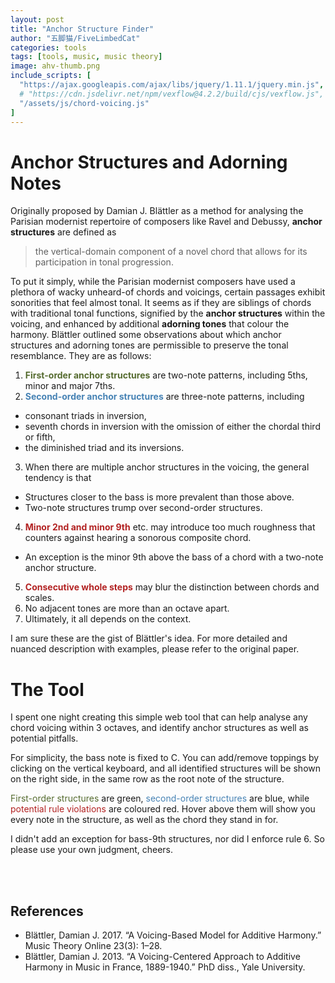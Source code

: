 ```yaml
---
layout: post
title: "Anchor Structure Finder"
author: "五脚猫/FiveLimbedCat"
categories: tools
tags: [tools, music, music theory]
image: ahv-thumb.png
include_scripts: [
  "https://ajax.googleapis.com/ajax/libs/jquery/1.11.1/jquery.min.js",
  # "https://cdn.jsdelivr.net/npm/vexflow@4.2.2/build/cjs/vexflow.js",
  "/assets/js/chord-voicing.js"
]
---
```


# Anchor Structures and Adorning Notes
Originally proposed by Damian J. Blättler as a method for analysing the Parisian modernist repertoire of composers like Ravel and Debussy, **anchor structures** are defined as
> the vertical-domain component of a novel chord that allows for its participation in tonal progression.

To put it simply, while the Parisian modernist composers have used a plethora of wacky unheard-of chords and voicings, certain passages exhibit sonorities that feel almost tonal. It seems as if they are siblings of chords with traditional tonal functions, signified by the **anchor structures** within the voicing, and enhanced by additional **adorning tones** that colour the harmony. Blättler outlined some observations about which anchor structures and adorning tones are permissible to preserve the tonal resemblance. They are as follows:

1. <span style="color:darkolivegreen">**First-order anchor structures**</span> are two-note patterns, including 5ths, minor and major 7ths.
2. <span style="color:steelblue">**Second-order anchor structures**</span> are three-note patterns, including
  - consonant triads in inversion,
  - seventh chords in inversion with the omission of either the chordal third or fifth,
  - the diminished triad and its inversions.
3. When there are multiple anchor structures in the voicing, the general tendency is that
  - Structures closer to the bass is more prevalent than those above.
  - Two-note structures trump over second-order structures.
4. <span style="color:firebrick">**Minor 2nd and minor 9th**</span> etc. may introduce too much roughness that counters against hearing a sonorous composite chord.
  - An exception is the minor 9th above the bass of a chord with a two-note anchor structure.
5. <span style="color:firebrick">**Consecutive whole steps**</span> may blur the distinction between chords and scales.
6. No adjacent tones are more than an octave apart.
7. Ultimately, it all depends on the context.

I am sure these are the gist of Blättler's idea. For more detailed and nuanced description with examples, please refer to the original paper.

# The Tool

I spent one night creating this simple web tool that can help analyse any chord voicing within 3 octaves, and identify anchor structures as well as potential pitfalls.

For simplicity, the bass note is fixed to C. You can add/remove toppings by clicking on the vertical keyboard, and all identified structures will be shown on the right side, in the same row as the root note of the structure.

<span style="color:darkolivegreen">First-order structures</span> are green, <span style="color:steelblue">second-order structures</span> are blue, while <span style="color:firebrick">potential rule violations</span> are coloured red. Hover above them will show you every note in the structure, as well as the chord they stand in for.

I didn't add an exception for bass-9th structures, nor did I enforce rule 6. So please use your own judgment, cheers.

<br>

<div id='additive-harmony-voicing' class='tool-container'>
  <link rel="stylesheet" href="assets/css/additive-harmony-voicing.css">
  <div id="keyboard" class="keyboard">  </div>
</div>

<br>

## References
- Blättler, Damian J. 2017. “A Voicing-Based Model for Additive Harmony.” Music Theory Online 23(3): 1–28.
- Blättler, Damian J. 2013. “A Voicing-Centered Approach to Additive Harmony in Music in France, 1889-1940.” PhD diss., Yale University.